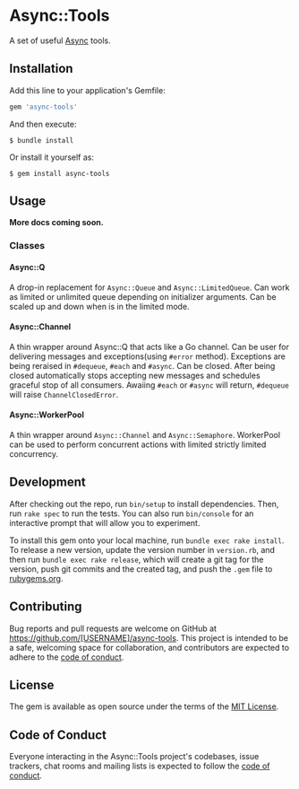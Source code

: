 # Async::Tools

A set of useful [Async](github.com/socketry/async) tools.

## Installation

Add this line to your application's Gemfile:

```ruby
gem 'async-tools'
```

And then execute:

    $ bundle install

Or install it yourself as:

    $ gem install async-tools

## Usage

**More docs coming soon.**

### Classes

#### Async::Q

A drop-in replacement for `Async::Queue` and `Async::LimitedQueue`. Can work as limited or unlimited queue depending on
initializer arguments. Can be scaled up and down when is in the limited mode.

#### Async::Channel

A thin wrapper around Async::Q that acts like a Go channel. Can be user for delivering messages and exceptions(using `#error` method). Exceptions are being reraised in `#dequeue`, `#each` and `#async`. Can be closed. After being closed automatically stops accepting new messages and schedules graceful stop of all consumers. Awaiing `#each` or `#async` will return, `#dequeue` will raise `ChannelClosedError`.

#### Async::WorkerPool

A thin wrapper around `Async::Channel` and `Async::Semaphore`. WorkerPool can be used to perform concurrent actions with
limited strictly limited concurrency.

## Development

After checking out the repo, run `bin/setup` to install dependencies. Then, run `rake spec` to run the tests. You can also run `bin/console` for an interactive prompt that will allow you to experiment.

To install this gem onto your local machine, run `bundle exec rake install`. To release a new version, update the version number in `version.rb`, and then run `bundle exec rake release`, which will create a git tag for the version, push git commits and the created tag, and push the `.gem` file to [rubygems.org](https://rubygems.org).

## Contributing

Bug reports and pull requests are welcome on GitHub at https://github.com/[USERNAME]/async-tools. This project is intended to be a safe, welcoming space for collaboration, and contributors are expected to adhere to the [code of conduct](https://github.com/[USERNAME]/async-tools/blob/main/CODE_OF_CONDUCT.md).

## License

The gem is available as open source under the terms of the [MIT License](https://opensource.org/licenses/MIT).

## Code of Conduct

Everyone interacting in the Async::Tools project's codebases, issue trackers, chat rooms and mailing lists is expected to follow the [code of conduct](https://github.com/[USERNAME]/async-tools/blob/main/CODE_OF_CONDUCT.md).

